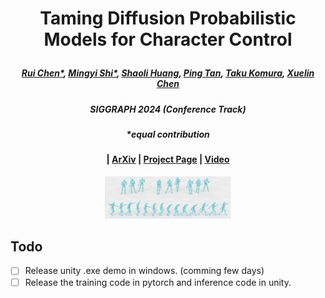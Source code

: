  # <p align="center"> Taming Diffusion Probabilistic Models for Character Control </p>

 #####  <p align="center"> [Rui Chen*](https://aruichen.github.io/), [Mingyi Shi*](https://rubbly.cn/), [Shaoli Huang](https://scholar.google.com/citations?user=o31BPFsAAAAJ&hl=en), [Ping Tan](https://ece.hkust.edu.hk/pingtan), [Taku Komura](https://scholar.google.com.hk/citations?user=TApLOhkAAAAJ&hl=en), [Xuelin Chen](https://xuelin-chen.github.io/)</p>
 ##### <p align="center"> SIGGRAPH 2024 (Conference Track)
 ##### <p align="center"> *equal contribution
 
#### <p align="center">| [ArXiv](.) | [Project Page](https://aiganimation.github.io/CAMDM/) | [Video](https://www.youtube.com/watch?v=rUAez9tytAA)</p>

<p align="center">
  <img width="40%" src="assets/camdm.png"/>
</p>

## Todo
- [ ] Release unity .exe demo in windows. (comming few days)
- [ ] Release the training code in pytorch and inference code in unity.
